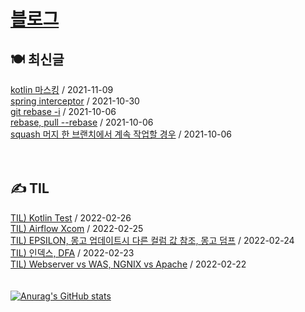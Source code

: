
# [블로그](https://alkhwa-113.tistory.com/)
##  🍽 최신글
[kotlin 마스킹](https://alkhwa-113.tistory.com/entry/kotlin-%EB%A7%88%EC%8A%A4%ED%82%B9) / 2021-11-09</br>[spring interceptor](https://alkhwa-113.tistory.com/entry/spring-interceptor) / 2021-10-30</br>[git rebase -i](https://alkhwa-113.tistory.com/entry/git-rebase-i) / 2021-10-06</br>[rebase, pull --rebase](https://alkhwa-113.tistory.com/entry/rebase-pull-rebase) / 2021-10-06</br>[squash 머지 한 브랜치에서 계속 작업할 경우](https://alkhwa-113.tistory.com/entry/squash-%EB%A8%B8%EC%A7%80-%ED%95%9C-%EB%B8%8C%EB%9E%9C%EC%B9%98%EC%97%90%EC%84%9C-%EA%B3%84%EC%86%8D-%EC%9E%91%EC%97%85%ED%95%A0-%EA%B2%BD%EC%9A%B0) / 2021-10-06</br>
<br>
<br>
##  ✍️ TIL
[TIL) Kotlin Test](https://alkhwa-113.tistory.com/entry/TIL-Kotlin-Test) / 2022-02-26</br>[TIL) Airflow Xcom](https://alkhwa-113.tistory.com/entry/TIL-Airflow-Xcom) / 2022-02-25</br>[TIL) EPSILON, 몽고 업데이트시 다른 컬럼 값 참조, 몽고 덤프](https://alkhwa-113.tistory.com/entry/TIL-EPSILON-%EB%AA%BD%EA%B3%A0-%EC%97%85%EB%8D%B0%EC%9D%B4%ED%8A%B8%EC%8B%9C-%EB%8B%A4%EB%A5%B8-%EC%BB%AC%EB%9F%BC-%EA%B0%92-%EC%B0%B8%EC%A1%B0-%EB%AA%BD%EA%B3%A0-%EB%8D%A4%ED%94%84) / 2022-02-24</br>[TIL) 인덱스, DFA](https://alkhwa-113.tistory.com/entry/TIL-%EC%9D%B8%EB%8D%B1%EC%8A%A4-DFA) / 2022-02-23</br>[TIL) Webserver vs WAS, NGNIX vs Apache](https://alkhwa-113.tistory.com/entry/TIL-Webserver-vs-WAS-NGNIX-vs-Apache) / 2022-02-22</br>
<br>
<br>
[![Anurag's GitHub stats](https://github-readme-stats.vercel.app/api?username=cmg1411&theme=synthwave&show_icons=true&count_private=true)](https://github.com/anuraghazra/github-readme-stats)
